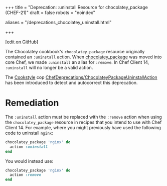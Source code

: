 +++
title = "Deprecation: :uninstall Resource for chocolatey_package (CHEF-21)"
draft = false
robots = "noindex"


aliases = "/deprecations_chocolatey_uninstall.html"

+++

[\[edit on GitHub\]](https://github.com/chef/chef-web-docs/blob/master/content/deprecations_chocolatey_uninstall.md)



The Chocolatey cookbook's `chocolatey_package` resource originally
contained an `:uninstall` action. When
[chocolatey_package](/resources/chocolatey_package/) was moved into
core Chef, we made `:uninstall` an alias for `:remove`. In Chef Client
14, `:uninstall` will no longer be a valid action.

The [Cookstyle](/workstation/cookstyle/) cop
[ChefDeprecations/ChocolateyPackageUninstallAction](https://github.com/chef/cookstyle/blob/master/docs/cops_chefdeprecations.md#chefdeprecationschocolateypackageuninstallaction)
has been introduced to detect and autocorrect this deprecation.

Remediation
===========

The `:uninstall` action must be replaced with the `:remove` action when
using the `chocolatey_package` resource in recipes that you intend to
use with Chef Client 14. For example, where you might previously have
used the following code to uninstall `nginx`:

``` ruby
chocolatey_package 'nginx' do
  action :uninstall
end
```

You would instead use:

``` ruby
chocolatey_package 'nginx' do
  action :remove
end
```
